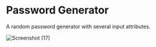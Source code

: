 # Password Generator

A random password generator with several input attributes.

![Screenshot (17)](https://user-images.githubusercontent.com/78257029/111199007-8ea99880-8596-11eb-8508-7579b48ceed5.png)